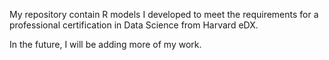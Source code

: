 My repository contain R models I developed to meet the requirements for a professional certification in Data Science from Harvard eDX. 

In the future, I will be adding more of my work.

